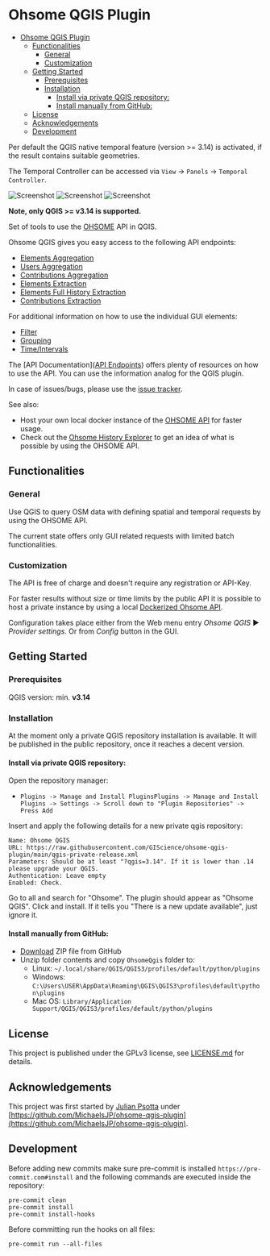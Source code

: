 # Ohsome QGIS Plugin

- [Ohsome QGIS Plugin](#ohsome-qgis-plugin)
  * [Functionalities](#functionalities)
    + [General](#general)
    + [Customization](#customization)
  * [Getting Started](#getting-started)
    + [Prerequisites](#prerequisites)
    + [Installation](#installation)
      - [Install via private QGIS repository:](#install-via-private-qgis-repository-)
      - [Install manually from GitHub:](#install-manually-from-github-)
  * [License](#license)
  * [Acknowledgements](#acknowledgements)
  * [Development](#development)


Per default the QGIS native temporal feature (version >= 3.14) is activated, if the result contains suitable geometries.

The Temporal Controller can be accessed via `View` -> `Panels` -> `Temporal Controller`.

![Screenshot](static/ohsome_tab1.png)
![Screenshot](static/ohsome_tab2.png)
![Screenshot](static/ohsome_tab3.png)

**Note, only QGIS >= v3.14 is supported.**

Set of tools to use the [OHSOME](https://heigit.org/big-spatial-data-analytics-en/ohsome/) API in QGIS.

Ohsome QGIS gives you easy access to the following API endpoints:

- [Elements Aggregation](https://docs.ohsome.org/ohsome-api/stable/endpoints.html#elements-aggregation)
- [Users Aggregation](https://docs.ohsome.org/ohsome-api/stable/endpoints.html#users-aggregation)
- [Contributions Aggregation](https://docs.ohsome.org/ohsome-api/stable/endpoints.html#contributions-aggregation)
- [Elements Extraction](https://docs.ohsome.org/ohsome-api/stable/endpoints.html#elements-extraction)
- [Elements Full History Extraction](https://docs.ohsome.org/ohsome-api/stable/endpoints.html#elements-full-history-extraction)
- [Contributions Extraction](https://docs.ohsome.org/ohsome-api/stable/endpoints.html#contributions-extraction)

For additional information on how to use the individual GUI elements:
- [Filter](https://docs.ohsome.org/ohsome-api/stable/filter.html#)
- [Grouping](https://docs.ohsome.org/ohsome-api/stable/group-by.html#)
- [Time/Intervals](https://docs.ohsome.org/ohsome-api/stable/time.html)

The [API Documentation]([API Endpoints](https://docs.ohsome.org/ohsome-api/stable/endpoints.html)) offers plenty of
resources on how to use the API. You can use the information analog for the QGIS plugin.

In case of issues/bugs, please use the [issue tracker](https://github.com/GIScience/ohsome-qgis-plugin/issues).

See also:

- Host your own local docker instance of the [OHSOME API](https://github.com/GIScience/ohsome-api-dockerized) for faster
  usage.
- Check out the [Ohsome History Explorer](https://ohsome.org/apps/osm-history-explorer/) to get an idea of what is
  possible by using the OHSOME API.

## Functionalities

### General

Use QGIS to query OSM data with defining spatial and temporal requests by using the OHSOME API.

The current state offers only GUI related requests with limited batch functionalities.

### Customization

The API is free of charge and doesn't require any registration or API-Key.

For faster results without size or time limits by the public API it is possible to host a private instance by using a
local [Dockerized Ohsome API](https://github.com/GIScience/ohsome-api-dockerized).

Configuration takes place either from the Web menu entry *Ohsome QGIS* ► *Provider settings*. Or from *Config* button in
the GUI.

## Getting Started

### Prerequisites

QGIS version: min. **v3.14**

### Installation

At the moment only a private QGIS repository installation is available. It will be published in the public repository, once it reaches a decent version.

#### Install via private QGIS repository:

Open the repository manager:
- `Plugins -> Manage and Install PluginsPlugins -> Manage and Install Plugins -> Settings -> Scroll down to "Plugin Repositories" -> Press Add`

Insert and apply the following details for a new private qgis repository:
```text
Name: Ohsome QGIS
URL: https://raw.githubusercontent.com/GIScience/ohsome-qgis-plugin/main/qgis-private-release.xml
Parameters: Should be at least "?qgis=3.14". If it is lower than .14 please upgrade your QGIS.
Authentication: Leave empty
Enabled: Check.
```

Go to all and search for "Ohsome". The plugin should appear as "Ohsome QGIS".
Click and install.
If it tells you "There is a new update available", just ignore it.



#### Install manually from GitHub:

- [Download](https://github.com/GIScience/ohsome-qgis-plugin/archive/main.zip) ZIP file from GitHub
- Unzip folder contents and copy `OhsomeQgis` folder to:
    - Linux: `~/.local/share/QGIS/QGIS3/profiles/default/python/plugins`
    - Windows: `C:\Users\USER\AppData\Roaming\QGIS\QGIS3\profiles\default\python\plugins`
    - Mac OS: `Library/Application Support/QGIS/QGIS3/profiles/default/python/plugins`

## License

This project is published under the GPLv3 license,
see [LICENSE.md](https://github.com/GIScience/ohsome-qgis-plugin/blob/master/LICENSE) for details.

## Acknowledgements

This project was first started by [Julian Psotta](https://github.com/MichaelsJP)
under [https://github.com/MichaelsJP/ohsome-qgis-plugin](https://github.com/MichaelsJP/ohsome-qgis-plugin).

## Development

Before adding new commits make sure pre-commit is installed `https://pre-commit.com#install` and the following commands
are executed inside the repository:

```
pre-commit clean
pre-commit install
pre-commit install-hooks
```

Before committing run the hooks on all files:

```
pre-commit run --all-files
```
